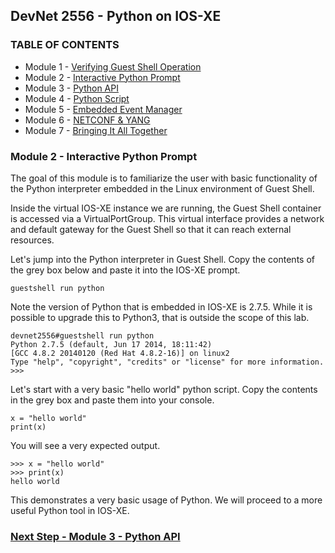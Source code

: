 ## DevNet 2556 - Python on IOS-XE

### TABLE OF CONTENTS
* Module 1 - [Verifying Guest Shell Operation](Module1.md)
* Module 2 - [Interactive Python Prompt](Module2.md)
* Module 3 - [Python API](Module3.md)
* Module 4 - [Python Script](Module4.md)
* Module 5 - [Embedded Event Manager](Module5.md)
* Module 6 - [NETCONF & YANG](Module6.md)
* Module 7 - [Bringing It All Together](Module7.md)


### Module 2 - Interactive Python Prompt

The goal of this module is to familiarize the user with basic functionality of the Python interpreter embedded in the Linux environment of Guest Shell.  

Inside the virtual IOS-XE instance we are running, the Guest Shell container is accessed via a VirtualPortGroup.  This virtual interface provides a network and default gateway for the Guest Shell so that it can reach external resources.  

Let's jump into the Python interpreter in Guest Shell.  Copy the contents of the grey box below and paste it into the IOS-XE prompt.

```
guestshell run python
```

Note the version of Python that is embedded in IOS-XE is 2.7.5.  While it is possible to upgrade this to Python3, that is outside the scope of this lab.

```
devnet2556#guestshell run python
Python 2.7.5 (default, Jun 17 2014, 18:11:42) 
[GCC 4.8.2 20140120 (Red Hat 4.8.2-16)] on linux2
Type "help", "copyright", "credits" or "license" for more information.
>>> 
```

Let's start with a very basic "hello world" python script.  Copy the contents in the grey box and paste them into your console.

```
x = "hello world"
print(x)
```

You will see a very expected output.

```
>>> x = "hello world"
>>> print(x)
hello world
```

This demonstrates a very basic usage of Python.  We will proceed to a more useful Python tool in IOS-XE.

### [Next Step - Module 3 - Python API](www.github.com/rshoemak/DevNet2556/Module3)